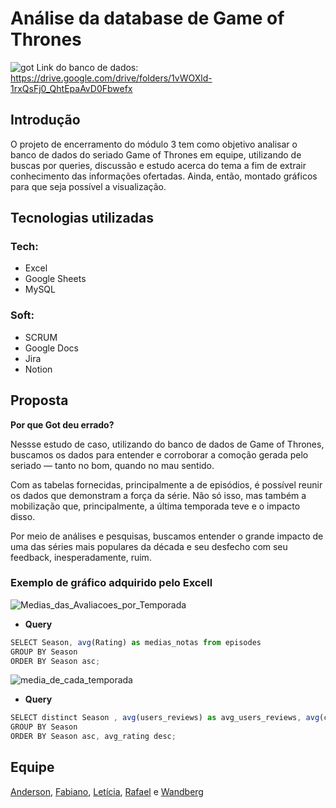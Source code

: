 # Análise da database de Game of Thrones
![got](https://user-images.githubusercontent.com/93748083/153685896-19332739-4f6e-487d-96b2-fdf84e7e8b3b.jpg)
Link do banco de dados:  https://drive.google.com/drive/folders/1vWOXld-1rxQsFj0_QhtEpaAvD0Fbwefx

## Introdução
O projeto de encerramento do módulo 3 tem como objetivo analisar o banco de dados do seriado Game of Thrones em equipe, utilizando de buscas por queries, discussão e estudo acerca do tema a fim de extrair conhecimento das informações ofertadas. Ainda, então, montado gráficos para que seja possível a visualização.

## Tecnologias utilizadas
### Tech:

- Excel
- Google Sheets
- MySQL

### Soft:

- SCRUM
- Google Docs
- Jira
- Notion

## Proposta

**Por que Got deu errado?**

Nessse estudo de caso, utilizando do banco de dados de Game of Thrones, buscamos os dados para entender e corroborar a comoção gerada pelo seriado — tanto no bom, quando no mau sentido. 

Com as tabelas fornecidas, principalmente a de episódios, é possível reunir os dados que demonstram a força da série. Não só isso, mas também a mobilização que, principalmente, a última temporada teve e o impacto disso.

Por meio de análises e pesquisas, buscamos entender o grande impacto de uma das séries mais populares da década e seu desfecho com seu feedback, inesperadamente, ruim.

### Exemplo de gráfico adquirido pelo Excell
![Medias_das_Avaliacoes_por_Temporada](https://user-images.githubusercontent.com/93748083/153685067-5e070a40-ea5a-4f4d-a638-37bfba7a8ad5.png)

- **Query**
```jsx
SELECT Season, avg(Rating) as medias_notas from episodes
GROUP BY Season 
ORDER BY Season asc;
```

![media_de_cada_temporada](https://user-images.githubusercontent.com/93748083/153686494-26fbc9cf-fc61-4943-bc7c-0c3f2247f44d.png)

- **Query**
```jsx
SELECT distinct Season , avg(users_reviews) as avg_users_reviews, avg(critics_reviews) as avg_critics_reviews, avg(us_viewers) as avg_us_viewers , avg(Rating) as avg_rating from episodes
GROUP BY Season 
ORDER BY Season asc, avg_rating desc;
```

## Equipe

[Anderson](https://github.com/Ands1776), [Fabiano](https://github.com/fabianobarroli), [Letícia](https://github.com/lesantxs), [Rafael](https://github.com/RMacris) e [Wandberg](https://github.com/wandbergdelima)
